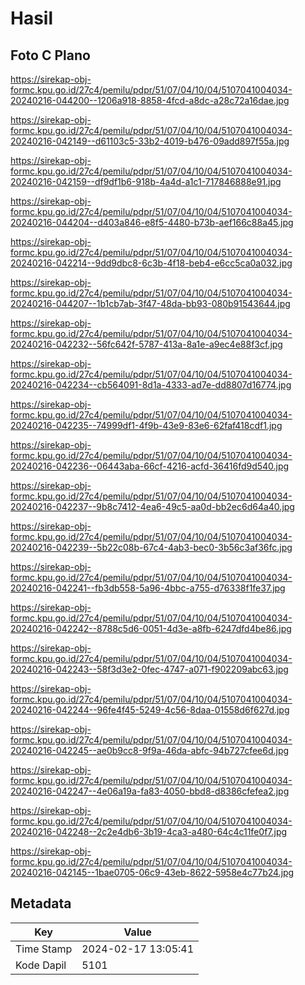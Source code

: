 # Hasil

## Foto C Plano

https://sirekap-obj-formc.kpu.go.id/27c4/pemilu/pdpr/51/07/04/10/04/5107041004034-20240216-044200--1206a918-8858-4fcd-a8dc-a28c72a16dae.jpg

https://sirekap-obj-formc.kpu.go.id/27c4/pemilu/pdpr/51/07/04/10/04/5107041004034-20240216-042149--d61103c5-33b2-4019-b476-09add897f55a.jpg

https://sirekap-obj-formc.kpu.go.id/27c4/pemilu/pdpr/51/07/04/10/04/5107041004034-20240216-042159--df9df1b6-918b-4a4d-a1c1-717846888e91.jpg

https://sirekap-obj-formc.kpu.go.id/27c4/pemilu/pdpr/51/07/04/10/04/5107041004034-20240216-044204--d403a846-e8f5-4480-b73b-aef166c88a45.jpg

https://sirekap-obj-formc.kpu.go.id/27c4/pemilu/pdpr/51/07/04/10/04/5107041004034-20240216-042214--9dd9dbc8-6c3b-4f18-beb4-e6cc5ca0a032.jpg

https://sirekap-obj-formc.kpu.go.id/27c4/pemilu/pdpr/51/07/04/10/04/5107041004034-20240216-044207--1b1cb7ab-3f47-48da-bb93-080b91543644.jpg

https://sirekap-obj-formc.kpu.go.id/27c4/pemilu/pdpr/51/07/04/10/04/5107041004034-20240216-042232--56fc642f-5787-413a-8a1e-a9ec4e88f3cf.jpg

https://sirekap-obj-formc.kpu.go.id/27c4/pemilu/pdpr/51/07/04/10/04/5107041004034-20240216-042234--cb564091-8d1a-4333-ad7e-dd8807d16774.jpg

https://sirekap-obj-formc.kpu.go.id/27c4/pemilu/pdpr/51/07/04/10/04/5107041004034-20240216-042235--74999df1-4f9b-43e9-83e6-62faf418cdf1.jpg

https://sirekap-obj-formc.kpu.go.id/27c4/pemilu/pdpr/51/07/04/10/04/5107041004034-20240216-042236--06443aba-66cf-4216-acfd-36416fd9d540.jpg

https://sirekap-obj-formc.kpu.go.id/27c4/pemilu/pdpr/51/07/04/10/04/5107041004034-20240216-042237--9b8c7412-4ea6-49c5-aa0d-bb2ec6d64a40.jpg

https://sirekap-obj-formc.kpu.go.id/27c4/pemilu/pdpr/51/07/04/10/04/5107041004034-20240216-042239--5b22c08b-67c4-4ab3-bec0-3b56c3af36fc.jpg

https://sirekap-obj-formc.kpu.go.id/27c4/pemilu/pdpr/51/07/04/10/04/5107041004034-20240216-042241--fb3db558-5a96-4bbc-a755-d76338f1fe37.jpg

https://sirekap-obj-formc.kpu.go.id/27c4/pemilu/pdpr/51/07/04/10/04/5107041004034-20240216-042242--8788c5d6-0051-4d3e-a8fb-6247dfd4be86.jpg

https://sirekap-obj-formc.kpu.go.id/27c4/pemilu/pdpr/51/07/04/10/04/5107041004034-20240216-042243--58f3d3e2-0fec-4747-a071-f902209abc63.jpg

https://sirekap-obj-formc.kpu.go.id/27c4/pemilu/pdpr/51/07/04/10/04/5107041004034-20240216-042244--96fe4f45-5249-4c56-8daa-01558d6f627d.jpg

https://sirekap-obj-formc.kpu.go.id/27c4/pemilu/pdpr/51/07/04/10/04/5107041004034-20240216-042245--ae0b9cc8-9f9a-46da-abfc-94b727cfee6d.jpg

https://sirekap-obj-formc.kpu.go.id/27c4/pemilu/pdpr/51/07/04/10/04/5107041004034-20240216-042247--4e06a19a-fa83-4050-bbd8-d8386cfefea2.jpg

https://sirekap-obj-formc.kpu.go.id/27c4/pemilu/pdpr/51/07/04/10/04/5107041004034-20240216-042248--2c2e4db6-3b19-4ca3-a480-64c4c11fe0f7.jpg

https://sirekap-obj-formc.kpu.go.id/27c4/pemilu/pdpr/51/07/04/10/04/5107041004034-20240216-042145--1bae0705-06c9-43eb-8622-5958e4c77b24.jpg


## Metadata

| Key        | Value               |
| ---------- | ------------------- |
| Time Stamp | 2024-02-17 13:05:41 |
| Kode Dapil | 5101                |



